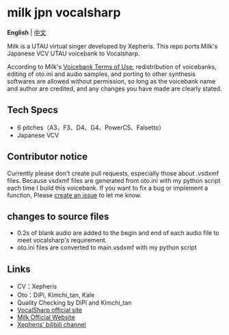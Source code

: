 # milk jpn vocalsharp

**English** | [中文](README_zh.md)

Milk is a UTAU virtual singer developed by Xepheris. This repo ports Milk's Japanese VCV UTAU voicebank to Vocalsharp.

According to Milk's [Voicebank Terms of Use](license.md), redistribution of voicebanks, editing of oto.ini and audio samples, and porting to other synthesis softwares are allowed without permission, so long as the voicebank name and author are credited, and any changes you have made are clearly stated.

## Tech Specs
- 6 pitches（A3、F3、D4、G4、PowerC5、Falsetto）
- Japanese VCV

## Contributor notice
Currently please don't create pull requests, especially those about .vsdxmf files. Because vsdxmf files are generated from oto.ini with my python script each time I build this voicebank. If you want to fix a bug or implement a function, Please [create an issue](https://github.com/oxygen-dioxide/milk-jpn-vocalsharp/issues/new) to let me know.

## changes to source files
- 0.2s of blank audio are added to the begin and end of each audio file to meet vocalsharp's requirement.
- oto.ini files are converted to main.vsdxmf with my python script

## Links
- CV：Xepheris
- Oto：DiPi, Kimchi_tan, Kale
- Quality Checking by DiPi and Kimchi_tan
- [VocalSharp official site](https://vocalsharp.com)
- [Milk Official Website](https://xepheris.wixsite.com/milk)
- [Xepheris' bilibili channel](https://space.bilibili.com/618761702/dynamic)